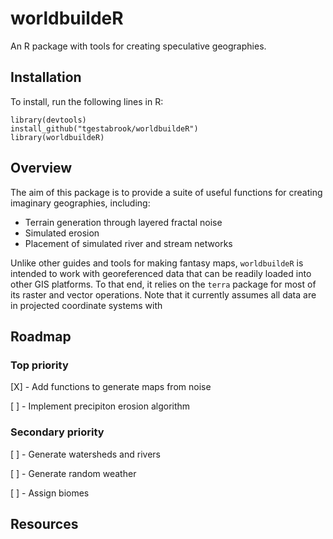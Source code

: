 # worldbuildeR
An R package with tools for creating speculative geographies.

## Installation

To install, run the following lines in R:

```
library(devtools)
install_github("tgestabrook/worldbuildeR")
library(worldbuildeR)
```

## Overview
The aim of this package is to provide a suite of useful functions for creating imaginary geographies, including:

- Terrain generation through layered fractal noise
- Simulated erosion
- Placement of simulated river and stream networks

Unlike other guides and tools for making fantasy maps, `worldbuildeR` is intended to work with georeferenced data that can be readily loaded into other GIS platforms. To that end, it relies on the `terra` package for most of its raster and vector operations. Note that it currently assumes all data are in projected coordinate systems with 

## Roadmap

### Top priority
[X] - Add functions to generate maps from noise

[ ] - Implement precipiton erosion algorithm

### Secondary priority
[ ] - Generate watersheds and rivers

[ ] - Generate random weather

[ ] - Assign biomes

## Resources



